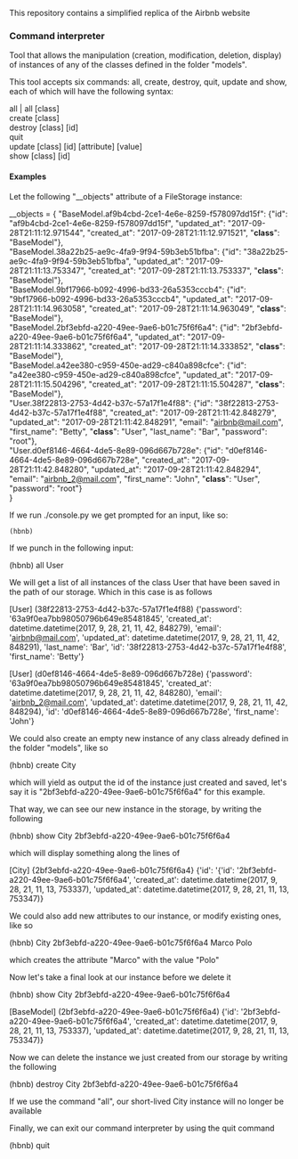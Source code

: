 This repository contains a simplified replica of the Airbnb website

### Command interpreter  

Tool that allows the manipulation (creation, modification, deletion, display) of instances of any of the classes defined in the folder "models".  

This tool accepts six commands: all, create, destroy, quit, update and show, each of which will have the following syntax:  

all | all [class]  
create [class]  
destroy [class] [id]  
quit  
update [class] [id] [attribute] [value]  
show [class] [id]  

#### Examples
Let the following "__objects" attribute of a FileStorage instance:  
  
__objects = {
	"BaseModel.af9b4cbd-2ce1-4e6e-8259-f578097dd15f": {"id": "af9b4cbd-2ce1-4e6e-8259-f578097dd15f", "updated_at": "2017-09-28T21:11:12.971544", "created_at": "2017-09-28T21:11:12.971521", "__class__": "BaseModel"},  
	"BaseModel.38a22b25-ae9c-4fa9-9f94-59b3eb51bfba": {"id": "38a22b25-ae9c-4fa9-9f94-59b3eb51bfba", "updated_at": "2017-09-28T21:11:13.753347", "created_at": "2017-09-28T21:11:13.753337", "__class__": "BaseModel"},  
	"BaseModel.9bf17966-b092-4996-bd33-26a5353cccb4": {"id": "9bf17966-b092-4996-bd33-26a5353cccb4", "updated_at": "2017-09-28T21:11:14.963058", "created_at": "2017-09-28T21:11:14.963049", "__class__": "BaseModel"},  
	"BaseModel.2bf3ebfd-a220-49ee-9ae6-b01c75f6f6a4": {"id": "2bf3ebfd-a220-49ee-9ae6-b01c75f6f6a4", "updated_at": "2017-09-28T21:11:14.333862", "created_at": "2017-09-28T21:11:14.333852", "__class__": "BaseModel"},  
	"BaseModel.a42ee380-c959-450e-ad29-c840a898cfce": {"id": "a42ee380-c959-450e-ad29-c840a898cfce", "updated_at": "2017-09-28T21:11:15.504296", "created_at": "2017-09-28T21:11:15.504287", "__class__": "BaseModel"},  
	"User.38f22813-2753-4d42-b37c-57a17f1e4f88": {"id": "38f22813-2753-4d42-b37c-57a17f1e4f88", "created_at": "2017-09-28T21:11:42.848279", "updated_at": "2017-09-28T21:11:42.848291", "email": "airbnb@mail.com", "first_name": "Betty", "__class__": "User", "last_name": "Bar", "password": "root"},  
	"User.d0ef8146-4664-4de5-8e89-096d667b728e": {"id": "d0ef8146-4664-4de5-8e89-096d667b728e", "created_at": "2017-09-28T21:11:42.848280", "updated_at": "2017-09-28T21:11:42.848294", "email": "airbnb_2@mail.com", "first_name": "John", "__class__": "User", "password": "root"}  
}

If we run ./console.py we get prompted for an input, like so:  

```(hbnb)```  

If we punch in the following input:

(hbnb) all User  

We will get a list of all instances of the class User that have been saved in the path of our storage. Which in this case is as follows

[User] (38f22813-2753-4d42-b37c-57a17f1e4f88) {'password': '63a9f0ea7bb98050796b649e85481845', 'created_at': datetime.datetime(2017, 9, 28, 21, 11, 42, 848279), 'email': 'airbnb@mail.com', 'updated_at': datetime.datetime(2017, 9, 28, 21, 11, 42, 848291), 'last_name': 'Bar', 'id': '38f22813-2753-4d42-b37c-57a17f1e4f88', 'first_name': 'Betty'}  

[User] (d0ef8146-4664-4de5-8e89-096d667b728e) {'password': '63a9f0ea7bb98050796b649e85481845', 'created_at': datetime.datetime(2017, 9, 28, 21, 11, 42, 848280), 'email': 'airbnb_2@mail.com', 'updated_at': datetime.datetime(2017, 9, 28, 21, 11, 42, 848294), 'id': 'd0ef8146-4664-4de5-8e89-096d667b728e', 'first_name': 'John'}

We could also create an empty new instance of any class already defined in the folder "models", like so

(hbnb) create City

which will yield as output the id of the instance just created and saved, let's say it is "2bf3ebfd-a220-49ee-9ae6-b01c75f6f6a4" for this example.  

That way, we can see our new instance in the storage, by writing the following  

(hbnb) show City 2bf3ebfd-a220-49ee-9ae6-b01c75f6f6a4  

which will display something along the lines of  

[City] {2bf3ebfd-a220-49ee-9ae6-b01c75f6f6a4} {'id': '{'id': '2bf3ebfd-a220-49ee-9ae6-b01c75f6f6a4', 'created_at': datetime.datetime(2017, 9, 28, 21, 11, 13, 753337), 'updated_at': datetime.datetime(2017, 9, 28, 21, 11, 13, 753347)}
  
We could also add new attributes to our instance, or modify existing ones, like so  

(hbnb) City 2bf3ebfd-a220-49ee-9ae6-b01c75f6f6a4 Marco Polo  

which creates the attribute "Marco" with the value "Polo"

Now let's take a final look at our instance before we delete it

(hbnb) show City 2bf3ebfd-a220-49ee-9ae6-b01c75f6f6a4  

[BaseModel] (2bf3ebfd-a220-49ee-9ae6-b01c75f6f6a4) {'id': '2bf3ebfd-a220-49ee-9ae6-b01c75f6f6a4', 'created_at': datetime.datetime(2017, 9, 28, 21, 11, 13, 753337), 'updated_at': datetime.datetime(2017, 9, 28, 21, 11, 13, 753347)}

Now we can delete the instance we just created from our storage by writing the following   

(hbnb) destroy City 2bf3ebfd-a220-49ee-9ae6-b01c75f6f6a4

If we use the command "all", our short-lived City instance will no longer be available

Finally, we can exit our command interpreter by using the quit command

(hbnb) quit
